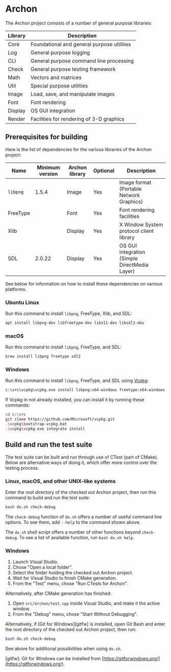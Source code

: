 # Archon

The Archon project consists of a number of general purpose libraries:

  | Library | Description
  |---------|--------------------------------------------
  | Core    | Foundational and general purpose utilities
  | Log     | General purpose logging
  | CLI     | General purpose command line processing
  | Check   | General purpose testing framework
  | Math    | Vectors and matrices
  | Util    | Special purpose utilities
  | Image   | Load, save, and manipulate images
  | Font    | Font rendering
  | Display | OS GUI integration
  | Render  | Facilities for rendering of 3-D graphics


## Prerequisites for building

Here is the list of dependencies for the various libraries of the Archon project:

  | Name     | Minimum version | Archon library | Optional | Description
  |----------|-----------------|----------------|----------|-----------------------------------------------
  | `libpng` | 1.5.4           | Image          | Yes      | Image format (Portable Network Graphics)
  | FreeType |                 | Font           | Yes      | Font rendering facilities
  | Xlib     |                 | Display        | Yes      | X Window System protocol client library
  | SDL      | 2.0.22          | Display        | Yes      | OS GUI integration (Simple DirectMedia Layer)

See below for information on how to install these dependencies on various platforms.

### Ubuntu Linux

Run this command to install `libpng`, FreeType, Xlib, and SDL:

```sh
apt install libpng-dev libfreetype-dev libx11-dev libsdl2-dev
```

### macOS

Run this command to install `libpng`, FreeType, and SDL:

```sh
brew install libpng freetype sdl2
```

### Windows

Run this command to install `libpng`, FreeType, and SDL using [Vcpkg][vcpkg]:


```sh
c:\src\vcpkg\vcpkg.exe install libpng:x64-windows freetype:x64-windows sdl2:x64-windows
```

If Vcpkg in not already installed, you can install it by running these commands:

```sh
cd c:\src
git clone https://github.com/Microsoft/vcpkg.git
.\vcpkg\bootstrap-vcpkg.bat
.\vcpkg\vcpkg.exe integrate install
```

[vcpkg]: https://github.com/Microsoft/vcpkg


## Build and run the test suite

The test suite can be built and run through use of CTest (part of CMake). Below are
alternative ways of doing it, which offer more control over the testing process.

### Linux, macOS, and other UNIX-like systems

Enter the root directory of the checked out Archon project, then run this command to build
and run the test suite:

```sh
bash do.sh check-debug
```

The `check-debug` function of `do.sh` offers a number of useful command line options. To see
them, add `--help` to the command shown above.

The `do.sh` shell script offers a number of other functions beyond `check-debug`. To see a
list of available function, run `bash do.sh help`.

### Windows

1. Launch Visual Studio.
2. Chose "Open a local folder".
3. Select the folder holding the checked out Archon project.
4. Wait for Visual Studio to finish CMake generation.
5. From the "Test" menu, chose "Run CTests for Archon".

Alternatively, after CMake generation has finished:
1. Open `src/archon/test.cpp` inside Visual Studio, and make it the active window.
2. From the "Debug" menu, chose "Start Without Debugging".

Alternatively, if [Git for Windows][gitfw] is installed, open Git Bash and enter the root
directory of the checked out Archon project, then run:

```sh
bash do.sh check-debug
```

See above for additional possibilities when using `do.sh`.

[gitfw]: Git for Windows can be installed from [https://gitforwindows.org/](https://gitforwindows.org/).
